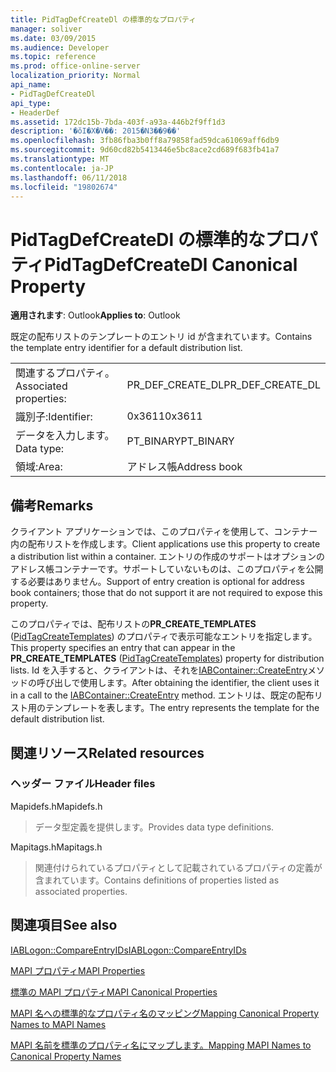 ```yaml
---
title: PidTagDefCreateDl の標準的なプロパティ
manager: soliver
ms.date: 03/09/2015
ms.audience: Developer
ms.topic: reference
ms.prod: office-online-server
localization_priority: Normal
api_name:
- PidTagDefCreateDl
api_type:
- HeaderDef
ms.assetid: 172dc15b-7bda-403f-a93a-446b2f9ff1d3
description: '�ŏI�X�V��: 2015�N3��9��'
ms.openlocfilehash: 3fb86fba3b0ff8a79858fad59dca61069aff6db9
ms.sourcegitcommit: 9d60cd82b5413446e5bc8ace2cd689f683fb41a7
ms.translationtype: MT
ms.contentlocale: ja-JP
ms.lasthandoff: 06/11/2018
ms.locfileid: "19802674"
---
```

# <a name="pidtagdefcreatedl-canonical-property"></a><span data-ttu-id="23a22-103">PidTagDefCreateDl の標準的なプロパティ</span><span class="sxs-lookup"><span data-stu-id="23a22-103">PidTagDefCreateDl Canonical Property</span></span>

  
  
<span data-ttu-id="23a22-104">**適用されます**: Outlook</span><span class="sxs-lookup"><span data-stu-id="23a22-104">**Applies to**: Outlook</span></span> 
  
<span data-ttu-id="23a22-105">既定の配布リストのテンプレートのエントリ id が含まれています。</span><span class="sxs-lookup"><span data-stu-id="23a22-105">Contains the template entry identifier for a default distribution list.</span></span> 
  
|||
|:-----|:-----|
|<span data-ttu-id="23a22-106">関連するプロパティ。</span><span class="sxs-lookup"><span data-stu-id="23a22-106">Associated properties:</span></span>  <br/> |<span data-ttu-id="23a22-107">PR_DEF_CREATE_DL</span><span class="sxs-lookup"><span data-stu-id="23a22-107">PR_DEF_CREATE_DL</span></span>  <br/> |
|<span data-ttu-id="23a22-108">識別子:</span><span class="sxs-lookup"><span data-stu-id="23a22-108">Identifier:</span></span>  <br/> |<span data-ttu-id="23a22-109">0x3611</span><span class="sxs-lookup"><span data-stu-id="23a22-109">0x3611</span></span>  <br/> |
|<span data-ttu-id="23a22-110">データを入力します。</span><span class="sxs-lookup"><span data-stu-id="23a22-110">Data type:</span></span>  <br/> |<span data-ttu-id="23a22-111">PT_BINARY</span><span class="sxs-lookup"><span data-stu-id="23a22-111">PT_BINARY</span></span>  <br/> |
|<span data-ttu-id="23a22-112">領域:</span><span class="sxs-lookup"><span data-stu-id="23a22-112">Area:</span></span>  <br/> |<span data-ttu-id="23a22-113">アドレス帳</span><span class="sxs-lookup"><span data-stu-id="23a22-113">Address book</span></span>  <br/> |
   
## <a name="remarks"></a><span data-ttu-id="23a22-114">備考</span><span class="sxs-lookup"><span data-stu-id="23a22-114">Remarks</span></span>

<span data-ttu-id="23a22-115">クライアント アプリケーションでは、このプロパティを使用して、コンテナー内の配布リストを作成します。</span><span class="sxs-lookup"><span data-stu-id="23a22-115">Client applications use this property to create a distribution list within a container.</span></span> <span data-ttu-id="23a22-116">エントリの作成のサポートはオプションのアドレス帳コンテナーです。サポートしていないものは、このプロパティを公開する必要はありません。</span><span class="sxs-lookup"><span data-stu-id="23a22-116">Support of entry creation is optional for address book containers; those that do not support it are not required to expose this property.</span></span> 
  
<span data-ttu-id="23a22-117">このプロパティでは、配布リストの**PR_CREATE_TEMPLATES** ([PidTagCreateTemplates](pidtagcreatetemplates-canonical-property.md)) のプロパティで表示可能なエントリを指定します。</span><span class="sxs-lookup"><span data-stu-id="23a22-117">This property specifies an entry that can appear in the **PR_CREATE_TEMPLATES** ([PidTagCreateTemplates](pidtagcreatetemplates-canonical-property.md)) property for distribution lists.</span></span> <span data-ttu-id="23a22-118">Id を入手すると、クライアントは、それを[IABContainer::CreateEntry](iabcontainer-createentry.md)メソッドの呼び出しで使用します。</span><span class="sxs-lookup"><span data-stu-id="23a22-118">After obtaining the identifier, the client uses it in a call to the [IABContainer::CreateEntry](iabcontainer-createentry.md) method.</span></span> <span data-ttu-id="23a22-119">エントリは、既定の配布リスト用のテンプレートを表します。</span><span class="sxs-lookup"><span data-stu-id="23a22-119">The entry represents the template for the default distribution list.</span></span> 
  
## <a name="related-resources"></a><span data-ttu-id="23a22-120">関連リソース</span><span class="sxs-lookup"><span data-stu-id="23a22-120">Related resources</span></span>

### <a name="header-files"></a><span data-ttu-id="23a22-121">ヘッダー ファイル</span><span class="sxs-lookup"><span data-stu-id="23a22-121">Header files</span></span>

<span data-ttu-id="23a22-122">Mapidefs.h</span><span class="sxs-lookup"><span data-stu-id="23a22-122">Mapidefs.h</span></span>
  
> <span data-ttu-id="23a22-123">データ型定義を提供します。</span><span class="sxs-lookup"><span data-stu-id="23a22-123">Provides data type definitions.</span></span>
    
<span data-ttu-id="23a22-124">Mapitags.h</span><span class="sxs-lookup"><span data-stu-id="23a22-124">Mapitags.h</span></span>
  
> <span data-ttu-id="23a22-125">関連付けられているプロパティとして記載されているプロパティの定義が含まれています。</span><span class="sxs-lookup"><span data-stu-id="23a22-125">Contains definitions of properties listed as associated properties.</span></span>
    
## <a name="see-also"></a><span data-ttu-id="23a22-126">関連項目</span><span class="sxs-lookup"><span data-stu-id="23a22-126">See also</span></span>



[<span data-ttu-id="23a22-127">IABLogon::CompareEntryIDs</span><span class="sxs-lookup"><span data-stu-id="23a22-127">IABLogon::CompareEntryIDs</span></span>](iablogon-compareentryids.md)


[<span data-ttu-id="23a22-128">MAPI プロパティ</span><span class="sxs-lookup"><span data-stu-id="23a22-128">MAPI Properties</span></span>](mapi-properties.md)
  
[<span data-ttu-id="23a22-129">標準の MAPI プロパティ</span><span class="sxs-lookup"><span data-stu-id="23a22-129">MAPI Canonical Properties</span></span>](mapi-canonical-properties.md)
  
[<span data-ttu-id="23a22-130">MAPI 名への標準的なプロパティ名のマッピング</span><span class="sxs-lookup"><span data-stu-id="23a22-130">Mapping Canonical Property Names to MAPI Names</span></span>](mapping-canonical-property-names-to-mapi-names.md)
  
[<span data-ttu-id="23a22-131">MAPI 名前を標準のプロパティ名にマップします。</span><span class="sxs-lookup"><span data-stu-id="23a22-131">Mapping MAPI Names to Canonical Property Names</span></span>](mapping-mapi-names-to-canonical-property-names.md)

